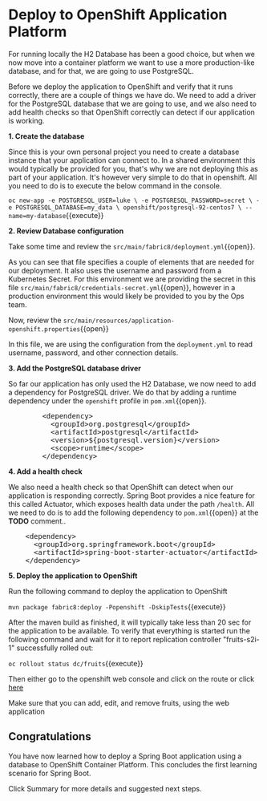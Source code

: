 # Deploy to OpenShift Application Platform

For running locally the H2 Database has been a good choice, but when we now move into a container platform we want to use a more production-like database, and for that, we are going to use PostgreSQL. 

Before we deploy the application to OpenShift and verify that it runs correctly, there are a couple of things we have do. We need to add a driver for the PostgreSQL database that we are going to use, and we also need to add health checks so that OpenShift correctly can detect if our application is working. 


**1. Create the database**

Since this is your own personal project you need to create a database instance that your application can connect to. In a shared environment this would typically be provided for you, that's why we are not deploying this as part of your application. It's however very simple to do that in openshift. All you need to do is to execute the below command in the console.

``oc new-app -e POSTGRESQL_USER=luke \
             -e POSTGRESQL_PASSWORD=secret \
             -e POSTGRESQL_DATABASE=my_data \
             openshift/postgresql-92-centos7 \
             --name=my-database``{{execute}}

**2. Review Database configuration**

Take some time and review the ``src/main/fabric8/deployment.yml``{{open}}.

As you can see that file specifies a couple of elements that are needed for our deployment. It also uses the username and password from a Kubernetes Secret. For this environment we are providing the secret in this file ``src/main/fabric8/credentials-secret.yml``{{open}}, however in a production environment this would likely be provided to you by the Ops team.

Now, review the ``src/main/resources/application-openshift.properties``{{open}}

In this file, we are using the configuration from the `deployment.yml` to read username, password, and other connection details. 

**3. Add the PostgreSQL database driver**

So far our application has only used the H2 Database, we now need to add a dependency for PostgreSQL driver. We do that by adding a runtime dependency under the `openshift` profile in ``pom.xml``{{open}}.

<pre class="file" data-filename="pom.xml" data-target="insert" data-marker="<!-- TODO: ADD PostgreSQL database dependency here -->">
        &lt;dependency&gt;
          &lt;groupId&gt;org.postgresql&lt;/groupId&gt;
          &lt;artifactId&gt;postgresql&lt;/artifactId&gt;
          &lt;version&gt;${postgresql.version}&lt;/version&gt;
          &lt;scope&gt;runtime&lt;/scope&gt;
        &lt;/dependency&gt;
</pre>


**4. Add a health check**

We also need a health check so that OpenShift can detect when our application is responding correctly. Spring Boot provides a nice feature for this called Actuator, which exposes health data under the path `/health`. All we need to do is to add the following dependency to ``pom.xml``{{open}} at the **TODO** comment..

<pre class="file" data-filename="pom.xml" data-target="insert" data-marker="<!-- TODO: ADD Actuator dependency here -->">
    &lt;dependency&gt;
      &lt;groupId&gt;org.springframework.boot&lt;/groupId&gt;
      &lt;artifactId&gt;spring-boot-starter-actuator&lt;/artifactId&gt;
    &lt;/dependency&gt;
</pre>

**5. Deploy the application to OpenShift**

Run the following command to deploy the application to OpenShift

``mvn package fabric8:deploy -Popenshift -DskipTests``{{execute}}

After the maven build as finished, it will typically take less than 20 sec for the application to be available. To verify that everything is started run the following command and wait for it to report replication controller "fruits-s2i-1" successfully rolled out:

``oc rollout status dc/fruits``{{execute}}

Then either go to the openshift web console and click on the route or click [here](http://fruits-dev.[[HOST_SUBDOMAIN]]-80-[[KATACODA_HOST]].environments.katacoda.com)

Make sure that you can add, edit, and remove fruits, using the web application 

## Congratulations

You have now learned how to deploy a Spring Boot application using a database to OpenShift Container Platform. This concludes the first learning scenario for Spring Boot. 

Click Summary for more details and suggested next steps.
